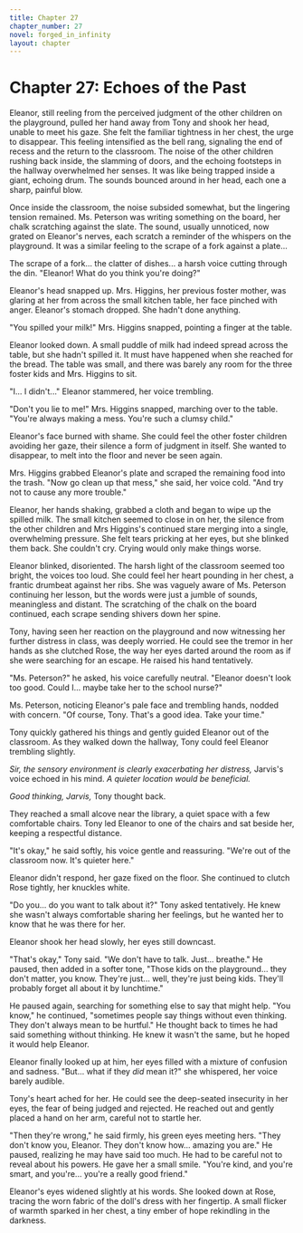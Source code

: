 ```yaml
---
title: Chapter 27
chapter_number: 27
novel: forged_in_infinity
layout: chapter
---
```


# **Chapter 27: Echoes of the Past**

Eleanor, still reeling from the perceived judgment of the other children
on the playground, pulled her hand away from Tony and shook her head,
unable to meet his gaze. She felt the familiar tightness in her chest,
the urge to disappear. This feeling intensified as the bell rang,
signaling the end of recess and the return to the classroom. The noise
of the other children rushing back inside, the slamming of doors, and
the echoing footsteps in the hallway overwhelmed her senses. It was like
being trapped inside a giant, echoing drum. The sounds bounced around in
her head, each one a sharp, painful blow.

Once inside the classroom, the noise subsided somewhat, but the
lingering tension remained. Ms. Peterson was writing something on the
board, her chalk scratching against the slate. The sound, usually
unnoticed, now grated on Eleanor\'s nerves, each scratch a reminder of
the whispers on the playground. It was a similar feeling to the scrape
of a fork against a plate...

The scrape of a fork... the clatter of dishes... a harsh voice cutting
through the din. \"Eleanor! What do you think you\'re doing?\"

Eleanor's head snapped up. Mrs. Higgins, her previous foster mother, was
glaring at her from across the small kitchen table, her face pinched
with anger. Eleanor's stomach dropped. She hadn't done anything.

"You spilled your milk!" Mrs. Higgins snapped, pointing a finger at the
table.

Eleanor looked down. A small puddle of milk had indeed spread across the
table, but she hadn't spilled it. It must have happened when she reached
for the bread. The table was small, and there was barely any room for
the three foster kids and Mrs. Higgins to sit.

"I... I didn't..." Eleanor stammered, her voice trembling.

"Don't you lie to me!" Mrs. Higgins snapped, marching over to the table.
"You're always making a mess. You're such a clumsy child."

Eleanor's face burned with shame. She could feel the other foster
children avoiding her gaze, their silence a form of judgment in itself.
She wanted to disappear, to melt into the floor and never be seen again.

Mrs. Higgins grabbed Eleanor's plate and scraped the remaining food into
the trash. "Now go clean up that mess," she said, her voice cold. "And
try not to cause any more trouble."

Eleanor, her hands shaking, grabbed a cloth and began to wipe up the
spilled milk. The small kitchen seemed to close in on her, the silence
from the other children and Mrs Higgins's continued stare merging into a
single, overwhelming pressure. She felt tears pricking at her eyes, but
she blinked them back. She couldn't cry. Crying would only make things
worse.

Eleanor blinked, disoriented. The harsh light of the classroom seemed
too bright, the voices too loud. She could feel her heart pounding in
her chest, a frantic drumbeat against her ribs. She was vaguely aware of
Ms. Peterson continuing her lesson, but the words were just a jumble of
sounds, meaningless and distant. The scratching of the chalk on the
board continued, each scrape sending shivers down her spine.

Tony, having seen her reaction on the playground and now witnessing her
further distress in class, was deeply worried. He could see the tremor
in her hands as she clutched Rose, the way her eyes darted around the
room as if she were searching for an escape. He raised his hand
tentatively.

"Ms. Peterson?" he asked, his voice carefully neutral. "Eleanor doesn't
look too good. Could I... maybe take her to the school nurse?"

Ms. Peterson, noticing Eleanor's pale face and trembling hands, nodded
with concern. "Of course, Tony. That's a good idea. Take your time."

Tony quickly gathered his things and gently guided Eleanor out of the
classroom. As they walked down the hallway, Tony could feel Eleanor
trembling slightly.

*Sir, the sensory environment is clearly exacerbating her distress,*
Jarvis's voice echoed in his mind. *A quieter location would be
beneficial.*

*Good thinking, Jarvis,* Tony thought back.

They reached a small alcove near the library, a quiet space with a few
comfortable chairs. Tony led Eleanor to one of the chairs and sat beside
her, keeping a respectful distance.

"It's okay," he said softly, his voice gentle and reassuring. "We're out
of the classroom now. It's quieter here."

Eleanor didn't respond, her gaze fixed on the floor. She continued to
clutch Rose tightly, her knuckles white.

"Do you... do you want to talk about it?" Tony asked tentatively. He
knew she wasn't always comfortable sharing her feelings, but he wanted
her to know that he was there for her.

Eleanor shook her head slowly, her eyes still downcast.

"That's okay," Tony said. "We don't have to talk. Just... breathe." He
paused, then added in a softer tone, "Those kids on the playground...
they don't matter, you know. They're just... well, they're just being
kids. They'll probably forget all about it by lunchtime."

He paused again, searching for something else to say that might help.
"You know," he continued, "sometimes people say things without even
thinking. They don't always mean to be hurtful." He thought back to
times he had said something without thinking. He knew it wasn\'t the
same, but he hoped it would help Eleanor.

Eleanor finally looked up at him, her eyes filled with a mixture of
confusion and sadness. "But... what if they *did* mean it?" she
whispered, her voice barely audible.

Tony's heart ached for her. He could see the deep-seated insecurity in
her eyes, the fear of being judged and rejected. He reached out and
gently placed a hand on her arm, careful not to startle her.

"Then they're wrong," he said firmly, his green eyes meeting hers. "They
don't know you, Eleanor. They don't know how... amazing you are." He
paused, realizing he may have said too much. He had to be careful not to
reveal about his powers. He gave her a small smile. "You're kind, and
you're smart, and you're... you're a really good friend."

Eleanor's eyes widened slightly at his words. She looked down at Rose,
tracing the worn fabric of the doll's dress with her fingertip. A small
flicker of warmth sparked in her chest, a tiny ember of hope rekindling
in the darkness.
